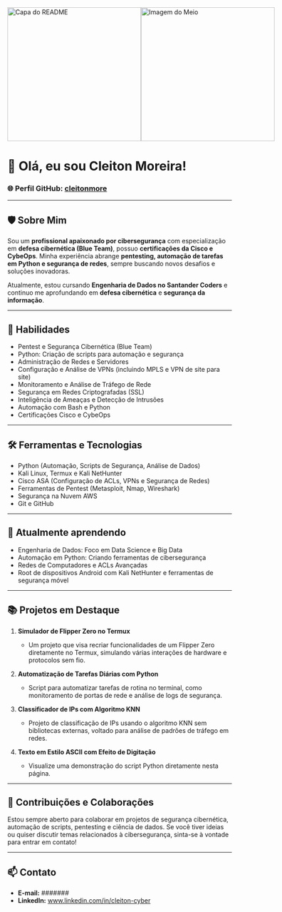<div style="display: flex; justify-content: space-around;">
    <img src="https://i.gifer.com/SUV4.gif" alt="Capa do README" width="300">
    <img src="https://giffiles.alphacoders.com/119/119843.gif" alt="Imagem do Meio" width="300">
</div>

# 👋 Olá, eu sou Cleiton Moreira!

### 🌐 Perfil GitHub: [cleitonmore](https://github.com/cleitonmore)

---

## 🛡️ Sobre Mim

Sou um **profissional apaixonado por cibersegurança** com especialização em **defesa cibernética (Blue Team)**, possuo **certificações da Cisco e CybeOps**. Minha experiência abrange **pentesting, automação de tarefas em Python e segurança de redes**, sempre buscando novos desafios e soluções inovadoras.

Atualmente, estou cursando **Engenharia de Dados no Santander Coders** e continuo me aprofundando em **defesa cibernética** e **segurança da informação**.

---

## 🚀 Habilidades
- Pentest e Segurança Cibernética (Blue Team)
- Python: Criação de scripts para automação e segurança
- Administração de Redes e Servidores
- Configuração e Análise de VPNs (incluindo MPLS e VPN de site para site)
- Monitoramento e Análise de Tráfego de Rede
- Segurança em Redes Criptografadas (SSL)
- Inteligência de Ameaças e Detecção de Intrusões
- Automação com Bash e Python
- Certificações Cisco e CybeOps

---

## 🛠️ Ferramentas e Tecnologias
- Python (Automação, Scripts de Segurança, Análise de Dados)
- Kali Linux, Termux e Kali NetHunter
- Cisco ASA (Configuração de ACLs, VPNs e Segurança de Redes)
- Ferramentas de Pentest (Metasploit, Nmap, Wireshark)
- Segurança na Nuvem AWS
- Git e GitHub

---

## 🧠 Atualmente aprendendo
- Engenharia de Dados: Foco em Data Science e Big Data
- Automação em Python: Criando ferramentas de cibersegurança
- Redes de Computadores e ACLs Avançadas
- Root de dispositivos Android com Kali NetHunter e ferramentas de segurança móvel

---

## 📚 Projetos em Destaque
1. **Simulador de Flipper Zero no Termux**
   - Um projeto que visa recriar funcionalidades de um Flipper Zero diretamente no Termux, simulando várias interações de hardware e protocolos sem fio.

2. **Automatização de Tarefas Diárias com Python**
   - Script para automatizar tarefas de rotina no terminal, como monitoramento de portas de rede e análise de logs de segurança.

3. **Classificador de IPs com Algoritmo KNN**
   - Projeto de classificação de IPs usando o algoritmo KNN sem bibliotecas externas, voltado para análise de padrões de tráfego em redes.

4. **Texto em Estilo ASCII com Efeito de Digitação**
   - Visualize uma demonstração do script Python diretamente nesta página.

---

## 🤝 Contribuições e Colaborações
Estou sempre aberto para colaborar em projetos de segurança cibernética, automação de scripts, pentesting e ciência de dados. Se você tiver ideias ou quiser discutir temas relacionados à cibersegurança, sinta-se à vontade para entrar em contato!

---

## 📫 Contato
- **E-mail:** #######
- **LinkedIn:** www.linkedin.com/in/cleiton-cyber

